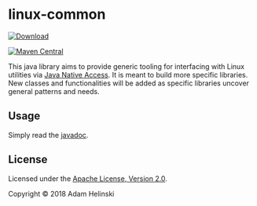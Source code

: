 # linux-common

 [
 ![Download](https://api.bintray.com/packages/dvlopt/maven/linux-common/images/download.svg)
 ](https://bintray.com/dvlopt/maven/linux-common/_latestVersion)

[![Maven
Central](https://maven-badges.herokuapp.com/maven-central/io.dvlopt/linux-common/badge.svg)](https://maven-badges.herokuapp.com/maven-central/io.dvlopt/linux-common)

This java library aims to provide generic tooling for interfacing with Linux
utilities via [Java Native Access](https://github.com/java-native-access/jna).
It is meant to build more specific libraries. New classes and functionalities
will be added as specific libraries uncover general patterns and needs.

## Usage

Simply read the
[javadoc](https://dvlopt.github.io/doc/java/linux-common/io/dvlopt/linux/package-summary.html).

## License

Licensed under the [Apache License, Version
2.0](http://www.apache.org/licenses/LICENSE-2.0).

Copyright © 2018 Adam Helinski
